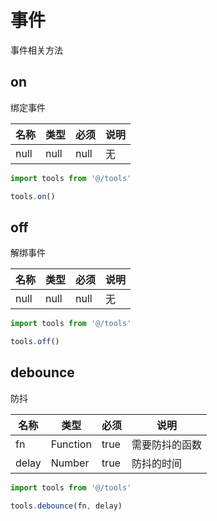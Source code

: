 # 事件
事件相关方法

## on
绑定事件

名称|类型|必须|说明
---|---|---|---
null|null|null|无

```javascript
import tools from '@/tools'

tools.on()
```

## off
解绑事件

名称|类型|必须|说明
---|---|---|---
null|null|null|无

```javascript
import tools from '@/tools'

tools.off()
```

## debounce
防抖

名称|类型|必须|说明
---|---|---|---
fn|Function|true|需要防抖的函数
delay|Number|true|防抖的时间

```javascript
import tools from '@/tools'

tools.debounce(fn, delay)
```